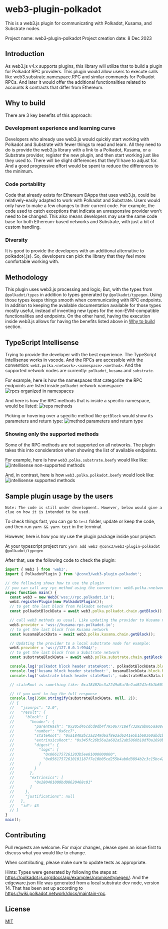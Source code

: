 web3-plugin-polkadot
===========
This is a web3.js plugin for communicating with Polkadot, Kusama, and Substrate nodes.

Project name: web3-plugin-polkadot
Project creation date: 8 Dec 2023


## Introduction
As web3.js v4.x supports plugins, this library will utilize that to build a plugin for Polkadot RPC providers. This plugin would allow users to execute calls like web3.substrate.namespace.RPC and similar commands for Polkadot RPCs. And later it would offer the additional functionalities related to accounts & contracts that differ from Ethereum.

## Why to build
There are 3 key benefits of this approach:

### Development experience and learning curve
Developers who already use web3.js would quickly start working with Polkadot and Substrate with fewer things to read and learn. All they need to do is provide the web3.js library with a link to a Polkadot, Kusama, or a Substrate provider, register the new plugin, and then start working just like they used to. There will be slight differences that they'll have to adjust for. And a good progressive effort would be spent to reduce the differences to the minimum.

### Code portability
Code that already exists for Ethereum DApps that uses web3.js, could be relatively-easily adapted to work with Polkadot and Substrate. Users would only have to make a few changes to their current code. For example, the code used to catch exceptions that indicate an unresponsive provider won't need to be changed. This also means developers may use the same code base for both Ethereum-based networks and Substrate, with just a bit of custom handling.

### Diversity
It is good to provide the developers with an additional alternative to polkadot{.js}. So, developers can pick the library that they feel more comfortable working with.

## Methodology

This plugin uses web3.js processing and logic; But, with the types from `@polkadot/types` in addition to types generated by `@polkadot/typegen`. Using those types keeps things smooth when communicating with RPC endpoints. In addition to keeping the available documentation available for those types mostly useful, instead of inventing new types for the non-EVM-compatible functionalities and endpoints. 
On the other hand, having the execution inside web3.js allows for having the benefits listed above in [Why to build](#why-to-build) section.  

## TypeScript Intellisense

Trying to provide the developer with the best experience. The TypeScript Intellisense works in vscode. And the RPCs are accessible with the convention: `web3.polka.<network>.<namespace>.<method>`. And the supported network nodes are currently: `polkadot`, `kusama` and `substrate`.

For example, here is how the namespaces that categorize the RPC endpoints are listed inside `polkadot` network namespace:
![rpcs organized in namespaces](https://github.com/conx3/hackathon-2023-winter/blob/web3-plugin-polkadot/projects/32-web3-plugin-polkadot/docs/images/intellisense-polkadot-dot.png)


And here is how the RPC methods that is inside a specific namespace, would be listed:
![reps methods](https://github.com/conx3/hackathon-2023-winter/blob/web3-plugin-polkadot/projects/32-web3-plugin-polkadot/docs/images/intellisense-web3.polka.polkadot.chain-dot.png)
  
Picking or hovering over a specific method like `getBlock` would show its parameters and return type:
![method parameters and return type](https://github.com/conx3/hackathon-2023-winter/blob/web3-plugin-polkadot/projects/32-web3-plugin-polkadot/docs/images/intellisense-getblock.png)

### Showing only the supported methods

Some of the RPC methods are not supported on all networks. The plugin takes this into consideration when showing the list of available endpoints.

For example, here is how `web3.polka.substrate.beefy` would like like:
![intellisense non-supported methods](https://github.com/conx3/hackathon-2023-winter/blob/web3-plugin-polkadot/projects/32-web3-plugin-polkadot/docs/images/intellisense-non-supported-methods.png)

And, in contrast, here is how `web3.polka.polkadot.beefy` would look like:
![intellisense supported methods](https://github.com/conx3/hackathon-2023-winter/blob/web3-plugin-polkadot/projects/32-web3-plugin-polkadot/docs/images/intellisense-supported-methods.png)


## Sample plugin usage by the users

    Note: The code is still under development. However, below would give a clue on how it is intended to be used.

To check things fast, you can go to `test` folder, update or keep the code, and then run `yarn && yarn test` in the terminal.

However, here is how you my use the plugin package inside your project:

At your typescript project run:
`yarn add web3 @conx3/web3-plugin-polkadot @polkadot/typegen`

After that, use the following code to check the plugin:
```ts
import { Web3 } from 'web3';
import { PolkadotPlugin } from '@conx3/web3-plugin-polkadot';

// the following shows how to use the plugin
// you can call any rpc method using the convention: web3.polka.<network>.<namespace>.<method>
async function main() {
  const web3 = new Web3('wss://rpc.polkadot.io');
  web3.registerPlugin(new PolkadotPlugin());
  // to get the last block from Polkadot network
  const polkadotBlockData = await web3.polka.polkadot.chain.getBlock();

  // call web3 methods as usual. Like updating the provider to Kusama network:
  web3.provider = 'wss://kusama-rpc.polkadot.io';
  // to get the last block from Kusama network
  const kusamaBlockData = await web3.polka.kusama.chain.getBlock();

  // Updating the provider to a local substrate node for example:
  web3.provider = 'ws://127.0.0.1:9944/';
  // to get the last block from a Substrate network
  const substrateBlockData = await web3.polka.substrate.chain.getBlock();

  console.log('polkadot block header stateRoot:', polkadotBlockData.block.header.stateRoot);
  console.log('kusama block header stateRoot:', kusamaBlockData.block.header.stateRoot);
  console.log('substrate block header stateRoot:', substrateBlockData.block.header.stateRoot);

  // stateRoot is something like: 0xa18402bc3a2249d6af8e2ad6241e5b1b60360abd1b4e2c7c733c8c980331d278

  // if you want to log the full response
  console.log(JSON.stringify(substrateBlockData, null, 2));
  // {
  //   "jsonrpc": "2.0",
  //   "result": {
  //     "block": {
  //       "header": {
  //         "parentHash": "0x205d46cdcd9db4f795067718ef73292ab065aa08cec1ad6788b2c24028b160ea",
  //         "number": "0x6cc7",
  //         "stateRoot": "0xa18402bc3a2249d6af8e2ad6241e5b1b60360abd1b4e2c7c733c8c980331d278",
  //         "extrinsicsRoot": "0x345fc26b56a2a682a52ab5860b18df0a1698b0a6ac0cadd9bcba713d1a6f54d0",
  //         "digest": {
  //           "logs": [
  //             "0x0661757261203b5ee81000000000",
  //             "0x05617572610101187f7e10b05cd255b4ab0d3894b2c3c15bc4294a4124a7188981e3833af3440ae4322bec54ff65cb561e9fdfb4d02a5496fc64ea5991fcd4d42b43c48cd2588d"
  //           ]
  //         }
  //       },
  //       "extrinsics": [
  //         "0x280401000bd08620468c01"
  //       ]
  //     },
  //     "justifications": null
  //   },
  //   "id": 43
  // }
}
main();
```


Contributing
------------

Pull requests are welcome. For major changes, please open an issue first to discuss what you would like to change.

When contributing, please make sure to update tests as appropriate.

Hints: Types were generated by following the steps at: https://polkadot.js.org/docs/api/examples/promise/typegen/. And the edgeware.json file was generated from a local substrate dev node, version 14. That has been set up according to https://wiki.polkadot.network/docs/maintain-rpc.

License
-------

[MIT](https://choosealicense.com/licenses/mit/)
